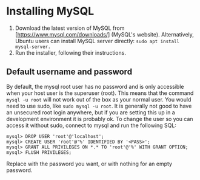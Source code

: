 # Installing MySQL

1. Download the latest version of MySQL from [https://www.mysql.com/downloads/] (MySQL's website). Alternatively, Ubuntu users can install MySQL server directly: ```sudo apt install mysql-server.```
2. Run the installer, following their instructions.

## Default username and password
By default, the mysql root user has no password and is only accessible when your host user is the superuser (root). This means that the command ```mysql -u root``` will not work out of the box as your normal user. You would need to use sudo, like ```sudo mysql -u root```. It is generally not good to have an unsecured root login anywhere, but if you are setting this up in a development environment it is probably ok. To change the user so you can access it without sudo, connect to mysql and run the following SQL:
```
mysql> DROP USER 'root'@'localhost';
mysql> CREATE USER 'root'@'%' IDENTIFIED BY '<PASS>';
mysql> GRANT ALL PRIVILEGES ON *.* TO 'root'@'%' WITH GRANT OPTION;
mysql> FLUSH PRIVILEGES;
```

Replace <PASS> with the password you want, or with nothing for an empty password.

